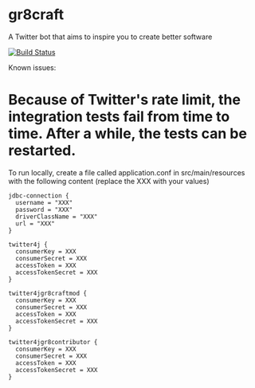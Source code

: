 # gr8craft
A Twitter bot that aims to inspire you to create better software

[![Build Status](https://travis-ci.org/codurance/gr8craft.svg?branch=master)](https://travis-ci.org/codurance/gr8craft)

Known issues: 

# Because of Twitter's rate limit, the integration tests fail from time to time. After a while, the tests can be restarted.

To run locally, create a file called application.conf in src/main/resources with the following content (replace the XXX with your values)

```
jdbc-connection {
  username = "XXX"
  password = "XXX"
  driverClassName = "XXX"
  url = "XXX"
}

twitter4j {
  consumerKey = XXX
  consumerSecret = XXX
  accessToken = XXX
  accessTokenSecret = XXX
}

twitter4jgr8craftmod {
  consumerKey = XXX
  consumerSecret = XXX
  accessToken = XXX
  accessTokenSecret = XXX
}

twitter4jgr8contributor {
  consumerKey = XXX
  consumerSecret = XXX
  accessToken = XXX
  accessTokenSecret = XXX
}
```
